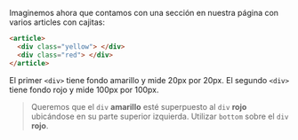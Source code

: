Imaginemos ahora que contamos con una sección en nuestra página con varios articles con cajitas:

``` html
<article>
  <div class="yellow"> </div>
  <div class="red"> </div>
</article>
```
El primer `<div>` tiene fondo amarillo y mide 20px por 20px. El segundo `<div>` tiene fondo rojo y mide 100px por 100px.

> Queremos que el `div` **amarillo** esté superpuesto al `div` **rojo** ubicándose en su parte superior izquierda. Utilizar `bottom` sobre el `div` **rojo**.


